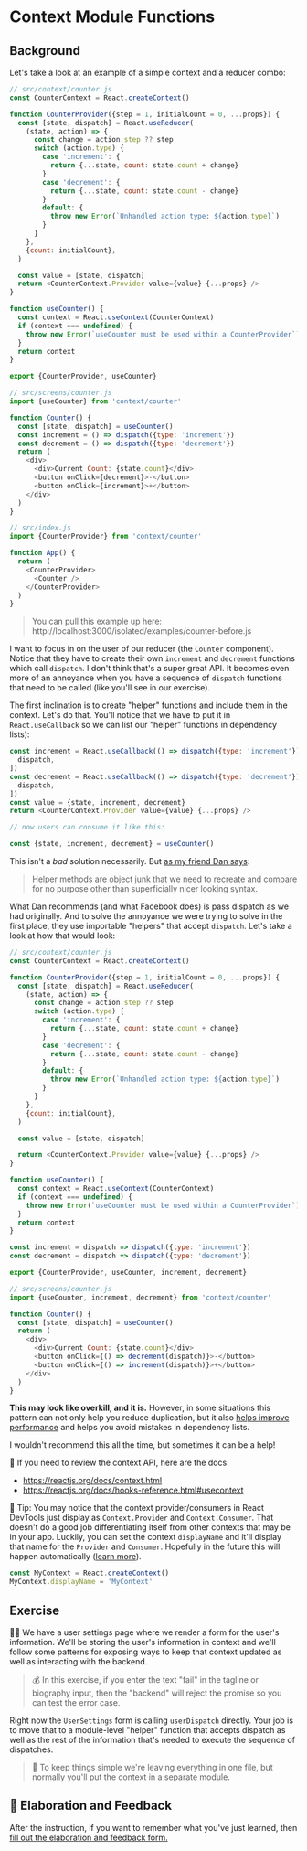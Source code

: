 # Context Module Functions

## Background

Let's take a look at an example of a simple context and a reducer combo:

```javascript
// src/context/counter.js
const CounterContext = React.createContext()

function CounterProvider({step = 1, initialCount = 0, ...props}) {
  const [state, dispatch] = React.useReducer(
    (state, action) => {
      const change = action.step ?? step
      switch (action.type) {
        case 'increment': {
          return {...state, count: state.count + change}
        }
        case 'decrement': {
          return {...state, count: state.count - change}
        }
        default: {
          throw new Error(`Unhandled action type: ${action.type}`)
        }
      }
    },
    {count: initialCount},
  )

  const value = [state, dispatch]
  return <CounterContext.Provider value={value} {...props} />
}

function useCounter() {
  const context = React.useContext(CounterContext)
  if (context === undefined) {
    throw new Error(`useCounter must be used within a CounterProvider`)
  }
  return context
}

export {CounterProvider, useCounter}
```

```javascript
// src/screens/counter.js
import {useCounter} from 'context/counter'

function Counter() {
  const [state, dispatch] = useCounter()
  const increment = () => dispatch({type: 'increment'})
  const decrement = () => dispatch({type: 'decrement'})
  return (
    <div>
      <div>Current Count: {state.count}</div>
      <button onClick={decrement}>-</button>
      <button onClick={increment}>+</button>
    </div>
  )
}
```

```javascript
// src/index.js
import {CounterProvider} from 'context/counter'

function App() {
  return (
    <CounterProvider>
      <Counter />
    </CounterProvider>
  )
}
```

> You can pull this example up here:
> http://localhost:3000/isolated/examples/counter-before.js

I want to focus in on the user of our reducer (the `Counter` component). Notice
that they have to create their own `increment` and `decrement` functions which
call `dispatch`. I don't think that's a super great API. It becomes even more of
an annoyance when you have a sequence of `dispatch` functions that need to be
called (like you'll see in our exercise).

The first inclination is to create "helper" functions and include them in the
context. Let's do that. You'll notice that we have to put it in
`React.useCallback` so we can list our "helper" functions in dependency lists):

```javascript
const increment = React.useCallback(() => dispatch({type: 'increment'}), [
  dispatch,
])
const decrement = React.useCallback(() => dispatch({type: 'decrement'}), [
  dispatch,
])
const value = {state, increment, decrement}
return <CounterContext.Provider value={value} {...props} />

// now users can consume it like this:

const {state, increment, decrement} = useCounter()
```

This isn't a _bad_ solution necessarily. But
[as my friend Dan says](https://twitter.com/dan_abramov/status/1125758606765383680):

> Helper methods are object junk that we need to recreate and compare for no
> purpose other than superficially nicer looking syntax.

What Dan recommends (and what Facebook does) is pass dispatch as we had
originally. And to solve the annoyance we were trying to solve in the first
place, they use importable "helpers" that accept `dispatch`. Let's take a look
at how that would look:

```javascript
// src/context/counter.js
const CounterContext = React.createContext()

function CounterProvider({step = 1, initialCount = 0, ...props}) {
  const [state, dispatch] = React.useReducer(
    (state, action) => {
      const change = action.step ?? step
      switch (action.type) {
        case 'increment': {
          return {...state, count: state.count + change}
        }
        case 'decrement': {
          return {...state, count: state.count - change}
        }
        default: {
          throw new Error(`Unhandled action type: ${action.type}`)
        }
      }
    },
    {count: initialCount},
  )

  const value = [state, dispatch]

  return <CounterContext.Provider value={value} {...props} />
}

function useCounter() {
  const context = React.useContext(CounterContext)
  if (context === undefined) {
    throw new Error(`useCounter must be used within a CounterProvider`)
  }
  return context
}

const increment = dispatch => dispatch({type: 'increment'})
const decrement = dispatch => dispatch({type: 'decrement'})

export {CounterProvider, useCounter, increment, decrement}
```

```javascript
// src/screens/counter.js
import {useCounter, increment, decrement} from 'context/counter'

function Counter() {
  const [state, dispatch] = useCounter()
  return (
    <div>
      <div>Current Count: {state.count}</div>
      <button onClick={() => decrement(dispatch)}>-</button>
      <button onClick={() => increment(dispatch)}>+</button>
    </div>
  )
}
```

**This may look like overkill, and it is.** However, in some situations this
pattern can not only help you reduce duplication, but it also
[helps improve performance](https://twitter.com/dan_abramov/status/1125774170154065920)
and helps you avoid mistakes in dependency lists.

I wouldn't recommend this all the time, but sometimes it can be a help!

📜 If you need to review the context API, here are the docs:

- https://reactjs.org/docs/context.html
- https://reactjs.org/docs/hooks-reference.html#usecontext

🦉 Tip: You may notice that the context provider/consumers in React DevTools
just display as `Context.Provider` and `Context.Consumer`. That doesn't do a
good job differentiating itself from other contexts that may be in your app.
Luckily, you can set the context `displayName` and it'll display that name for
the `Provider` and `Consumer`. Hopefully in the future this will happen
automatically ([learn more](https://github.com/babel/babel/issues/11241)).

```javascript
const MyContext = React.createContext()
MyContext.displayName = 'MyContext'
```

## Exercise

👨‍💼 We have a user settings page where we render a form for the user's
information. We'll be storing the user's information in context and we'll follow
some patterns for exposing ways to keep that context updated as well as
interacting with the backend.

> 💰 In this exercise, if you enter the text "fail" in the tagline or biography
> input, then the "backend" will reject the promise so you can test the error
> case.

Right now the `UserSettings` form is calling `userDispatch` directly. Your job
is to move that to a module-level "helper" function that accepts dispatch as
well as the rest of the information that's needed to execute the sequence of
dispatches.

> 🦉 To keep things simple we're leaving everything in one file, but normally
> you'll put the context in a separate module.

## 🦉 Elaboration and Feedback

<div>
<span>After the instruction, if you want to remember what you've just learned, then </span>
<a rel="noopener noreferrer" target="_blank" href="https://ws.kcd.im/?ws=Advanced%20React%20Patterns%20%F0%9F%A4%AF&e=01%3A%20Context%20Module%20Functions&em=tom.hendra%40outlook.com">
  fill out the elaboration and feedback form.
</a>
</div>
